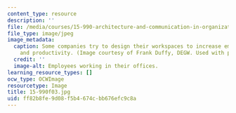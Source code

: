 ```yaml
---
content_type: resource
description: ''
file: /media/courses/15-990-architecture-and-communication-in-organizations-fall-2003/ff82b8fe9d08f5b4674cbb676efc9c8a_15-990f03.jpg
file_type: image/jpeg
image_metadata:
  caption: Some companies try to design their workspaces to increase employee communication
    and productivity. (Image courtesy of Frank Duffy, DEGW. Used with permission.)
  credit: ''
  image-alt: Employees working in their offices.
learning_resource_types: []
ocw_type: OCWImage
resourcetype: Image
title: 15-990f03.jpg
uid: ff82b8fe-9d08-f5b4-674c-bb676efc9c8a
---
```

